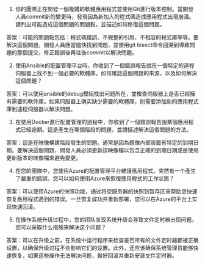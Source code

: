 

1. 你的團隊正在開發一個複雜的軟體應用程式並使用Git進行版本控制。當開發人員commit新的變更時，發現因為新加入的程式碼造成應用程式出現崩潰。請列出可能造成這個問題的問題點，並描述如何修復這個問題。

答案：可能的問題點包括：程式碼錯誤、不完整的引用、不相容的程式庫等等。要解決這個問題，開發人員應當儘快找到問題，並使用git bisect命令回溯到導致問題的那個提交，修正錯誤後再往後commit以解決問題。

2. 使用Ansible的配置管理平台時，你收到了一個錯誤報告說在一個特定的遠程伺服器上找不到一個必要的軟體庫。如何確認這個問題的來源，以及如何解決這個問題？

答案：可以使用ansible的debug模組找出问题所在，並檢查伺服器上是否已經擁有需要的軟件庫。如果伺服器上确实缺少需要的軟體庫，則需要添加新的應用程式庫到遠程伺服器以解決問題。

3. 在使用Docker進行配置管理的過程中，你收到了一個錯誤報告說某個應用程式已經逾期。這是產生在哪個階段的問題，並請描述解決這個問題的方法。

答案：這是在映像構建階段發生的問題。通常是因為鏡像內部設置有特定的到期日期。要解決這個問題，開發人員必須更新該映像檔以包含正確的到期日期或是使用更新版本的映像檔來避免變更。

4. 在您的團隊中，您使用Azure的配置管理平台維護應用程式。突然有一个產生了嚴重的錯誤。您可以如何使用Azure來恢復應用程式的工作狀態？

答案：可以使用Azure的快照功能，通过将您服务器的快照到暂存区来帮助您快速恢复應用程式遇到的错误。一旦恢复成功并重新部署，您可以在Azure的平台上实现快速回滚。

5. 在操作系统升级过程中，您的团队发现系统升级会导致文件定时器出现问题。您可以采取什么措施来解决这个问题？

答案：可以在升级之前，在系统中运行程序来检查是否所有的文件定时器都被正确设置，以确保升级过程不会影响它们的设置。此外，还应该确保系统管理员能够快速恢复，如果这些操作无法解决问题，最好回滚并重新安装文件定时器。